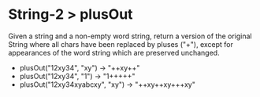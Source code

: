 # String-2 > plusOut

Given a string and a non-empty word string, return a version of the original String where all chars have been replaced by pluses ("+"), except for appearances of the word string which are preserved unchanged.

- plusOut("12xy34", "xy") → "++xy++"
- plusOut("12xy34", "1") → "1+++++"
- plusOut("12xy34xyabcxy", "xy") → "++xy++xy+++xy"